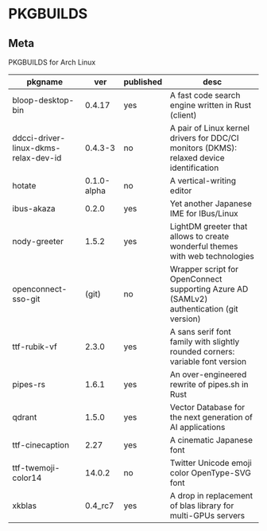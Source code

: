 # PKGBUILDS

## Meta

PKGBUILDS for Arch Linux

| pkgname                              | ver         | published | desc                                                                                     |
| ------------------------------------ | ----------- | --------- | ---------------------------------------------------------------------------------------- |
| bloop-desktop-bin                    | 0.4.17      | yes       | A fast code search engine written in Rust (client)                                       |
| ddcci-driver-linux-dkms-relax-dev-id | 0.4.3-3     | no        | A pair of Linux kernel drivers for DDC/CI monitors (DKMS): relaxed device identification |
| hotate                               | 0.1.0-alpha | no        | A vertical-writing editor                                                                |
| ibus-akaza                           | 0.2.0       | yes       | Yet another Japanese IME for IBus/Linux                                                  |
| nody-greeter                         | 1.5.2       | yes       | LightDM greeter that allows to create wonderful themes with web technologies             |
| openconnect-sso-git                  | (git)       | no        | Wrapper script for OpenConnect supporting Azure AD (SAMLv2) authentication (git version) |
| ttf-rubik-vf                         | 2.3.0       | yes       | A sans serif font family with slightly rounded corners: variable font version            |
| pipes-rs                             | 1.6.1       | yes       | An over-engineered rewrite of pipes.sh in Rust                                           |
| qdrant                               | 1.5.0       | yes       | Vector Database for the next generation of AI applications                               |
| ttf-cinecaption                      | 2.27        | yes       | A cinematic Japanese font                                                                |
| ttf-twemoji-color14                  | 14.0.2      | no        | Twitter Unicode emoji color OpenType-SVG font                                            |
| xkblas                               | 0.4_rc7     | yes       | A drop in replacement of blas library for multi-GPUs servers                             |
